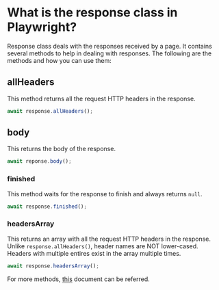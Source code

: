 # What is the response class in Playwright?

Response class deals with the responses received by a page. It contains several methods to help in dealing with responses. The following are the methods and how you can use them:

## allHeaders

This method returns all the request HTTP headers in the response.

```javascript
await response.allHeaders();
```

## body

This returns the body of the response.

```javascript
await reponse.body();
```

### finished

This method waits for the response to finish and always returns `null`.

```javascript
await response.finished();
```

### headersArray

This returns an array with all the request HTTP headers in the response. Unlike `response.allHeaders()`, header names are NOT lower-cased. Headers with multiple entires exist in the array multiple times.

```javascript
await response.headersArray();
```

For more methods, [this](https://playwright.dev/docs/api/class-response#response-finished) document can be referred.

